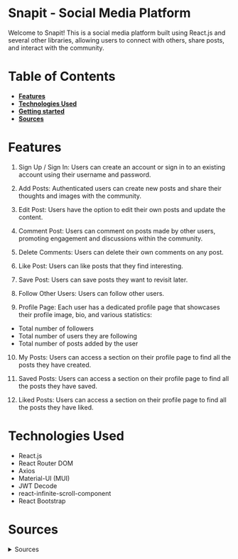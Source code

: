 # Snapit - Social Media Platform

Welcome to Snapit! This is a social media platform built using React.js and several other libraries, allowing users to connect with others, share posts, and interact with the community. 

# Table of Contents

- [**Features**](#features)
- [**Technologies Used**](#technologies-used)
- [**Getting started**](#Getting-started)
- [**Sources**](#Sources)


# Features

1. Sign Up / Sign In: Users can create an account or sign in to an existing account using their username and password.

2. Add Posts: Authenticated users can create new posts and share their thoughts and images with the community.

3. Edit Post: Users have the option to edit their own posts and update the content.

4. Comment Post: Users can comment on posts made by other users, promoting engagement and discussions within the community.

5. Delete Comments: Users can delete their own comments on any post.

6. Like Post: Users can like posts that they find interesting.

7. Save Post: Users can save posts they want to revisit later.

8. Follow Other Users: Users can follow other users.

9. Profile Page: Each user has a dedicated profile page that showcases their profile image, bio, and various statistics:

* Total number of followers
* Total number of users they are following
* Total number of posts added by the user

10. My Posts: Users can access a section on their profile page to find all the posts they have created.

11. Saved Posts: Users can access a section on their profile page to find all the posts they have saved.

12. Liked Posts: Users can access a section on their profile page to find all the posts they have liked.

# Technologies Used

* React.js
* React Router DOM
* Axios
* Material-UI (MUI)
* JWT Decode
* react-infinite-scroll-component
* React Bootstrap




# Sources
<details><summary>Sources</summary>



https://html-css-js.com/css/generator/box-shadow/

<a href="https://www.flaticon.com/free-icons/upload" title="upload icons">Upload icons created by Ilham Fitrotul Hayat - Flaticon</a>

<a href="https://www.flaticon.com/free-icons/picture" title="picture icons">Picture icons created by Pixel perfect - Flaticon</a>

Sign up page
<a href="https://www.freepik.com/free-photo/still-life-with-modern-vases-soft-aesthetics_31587722.htm#from_view=detail_serie">Image by pikisuperstar</a> on Freepik

Sign in image
Image by <a href="https://www.freepik.com/free-photo/minimal-white-vases-arrangement_31589984.htm#&position=0&from_view=collections">Freepik</a>

icon
<a href="https://www.freepik.com/icon/action-camera_4369085#position=6&page=1&term=camera+logo&fromView=search">Icon by IconMarketPK</a>

Video av <a href="https://pixabay.com/sv/users/felixmittermeier-4397258/?utm_source=link-attribution&utm_medium=referral&utm_campaign=video&utm_content=91545">PayPal.me/FelixMittermeier</a> från <a href="https://pixabay.com/sv//?utm_source=link-attribution&utm_medium=referral&utm_campaign=video&utm_content=91545">Pixabay</a>

Images
<a href="https://www.freepik.com/free-photo/beautiful-tree-middle-field-covered-with-grass-with-tree-line-background_13005861.htm#query=nature&position=2&from_view=search&track=sph">Image by wirestock</a> on Freepik
</details>